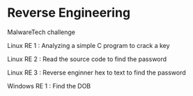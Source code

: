 # Reverse Engineering

MalwareTech challenge

Linux RE 1 : Analyzing a simple C program to crack a key

Linux RE 2 : Read the source code to find the password

Linux RE 3 : Reverse enginner hex to text to find the password

Windows RE 1 : Find the DOB
